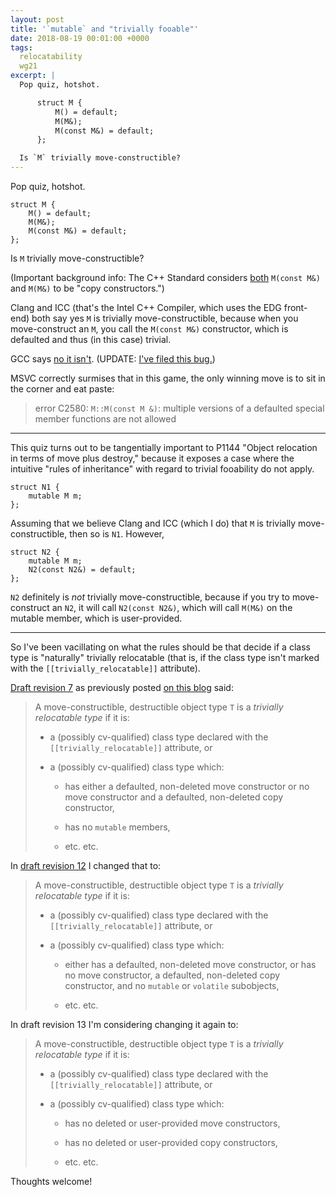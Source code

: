 ```yaml
---
layout: post
title: '`mutable` and "trivially fooable"'
date: 2018-08-19 00:01:00 +0000
tags:
  relocatability
  wg21
excerpt: |
  Pop quiz, hotshot.

      struct M {
          M() = default;
          M(M&);
          M(const M&) = default;
      };

  Is `M` trivially move-constructible?
---
```


Pop quiz, hotshot.

    struct M {
        M() = default;
        M(M&);
        M(const M&) = default;
    };

Is `M` trivially move-constructible?

(Important background info: The C++ Standard considers [both](http://eel.is/c++draft/class.copy.ctor#1)
`M(const M&)` and `M(M&)` to be "copy constructors.")

Clang and ICC (that's the Intel C++ Compiler, which uses the EDG front-end) both say
yes `M` is trivially move-constructible, because when you move-construct an `M`,
you call the `M(const M&)` constructor, which is defaulted and thus (in this case) trivial.

GCC says [no it isn't](https://godbolt.org/z/-sBYqO).
(UPDATE: [I've filed this bug.](https://gcc.gnu.org/bugzilla/show_bug.cgi?id=87051))

MSVC correctly surmises that in this game, the only winning move is to sit in the corner and eat paste:

> error C2580: `M::M(const M &)`:
> multiple versions of a defaulted special member functions are not allowed

----

This quiz turns out to be tangentially important to P1144 "Object relocation in terms of move plus destroy,"
because it exposes a case where the intuitive "rules of inheritance" with regard to trivial fooability
do not apply.

    struct N1 {
        mutable M m;
    };

Assuming that we believe Clang and ICC (which I do) that `M` is trivially move-constructible, then
so is `N1`.  However,

    struct N2 {
        mutable M m;
        N2(const N2&) = default;
    };

`N2` definitely is *not* trivially move-constructible, because if you try to move-construct an `N2`,
it will call `N2(const N2&)`, which will call `M(M&)` on the mutable member, which is user-provided.

----

So I've been vacillating on what the rules should be that decide if a class type is "naturally" trivially
relocatable (that is, if the class type isn't marked with the `[[trivially_relocatable]]` attribute).

[Draft revision 7](/blog/code/object-relocation-in-terms-of-move-plus-destroy-draft-7.html)
as previously posted [on this blog](/blog/2018/07/18/announcing-trivially-relocatable/) said:

> A move-constructible, destructible object type `T` is a _trivially relocatable type_ if it is:
>
> - a (possibly cv-qualified) class type declared with the `[[trivially_relocatable]]` attribute, or
>
> - a (possibly cv-qualified) class type which:
>
>   - has either a defaulted, non-deleted move constructor or no move constructor and a defaulted, non-deleted copy constructor,
>
>   - has no `mutable` members,
>
>   - etc. etc.

In [draft revision 12](https://groups.google.com/a/isocpp.org/d/msg/sg14/6mAbZOTdVjk/wuH3qZhKAAAJ) I changed that to:

> A move-constructible, destructible object type `T` is a _trivially relocatable type_ if it is:
>
> - a (possibly cv-qualified) class type declared with the `[[trivially_relocatable]]` attribute, or
>
> - a (possibly cv-qualified) class type which:
>
>   - either has a defaulted, non-deleted move constructor, or
>         has no move constructor, a defaulted, non-deleted copy constructor,
>         and no `mutable` or `volatile` subobjects,
>
>   - etc. etc.

In draft revision 13 I'm considering changing it again to:

> A move-constructible, destructible object type `T` is a _trivially relocatable type_ if it is:
>
> - a (possibly cv-qualified) class type declared with the `[[trivially_relocatable]]` attribute, or
>
> - a (possibly cv-qualified) class type which:
>
>   - has no deleted or user-provided move constructors,
>
>   - has no deleted or user-provided copy constructors,
>
>   - etc. etc.

Thoughts welcome!
